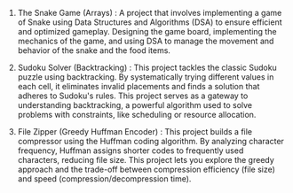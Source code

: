 1. The Snake Game (Arrays) : 
   A project that involves implementing a game of Snake using Data Structures and Algorithms (DSA)
   to ensure efficient and optimized gameplay. Designing the game board, implementing the mechanics 
   of the game, and using DSA to manage the movement and behavior of the snake and the food items.

2. Sudoku Solver (Backtracking) :
   This project tackles the classic Sudoku puzzle using backtracking. By systematically trying different values in each cell, it eliminates invalid placements and finds a solution that adheres to Sudoku's rules. This project serves as a gateway to understanding backtracking, a powerful algorithm used to solve problems with constraints, like scheduling or resource allocation.

3. File Zipper (Greedy Huffman Encoder) : 
   This project builds a file compressor using the Huffman coding algorithm. By analyzing character frequency, Huffman assigns shorter codes to frequently used characters, reducing file size. This project lets you explore the greedy approach and the trade-off between compression efficiency (file size) and speed (compression/decompression time).


